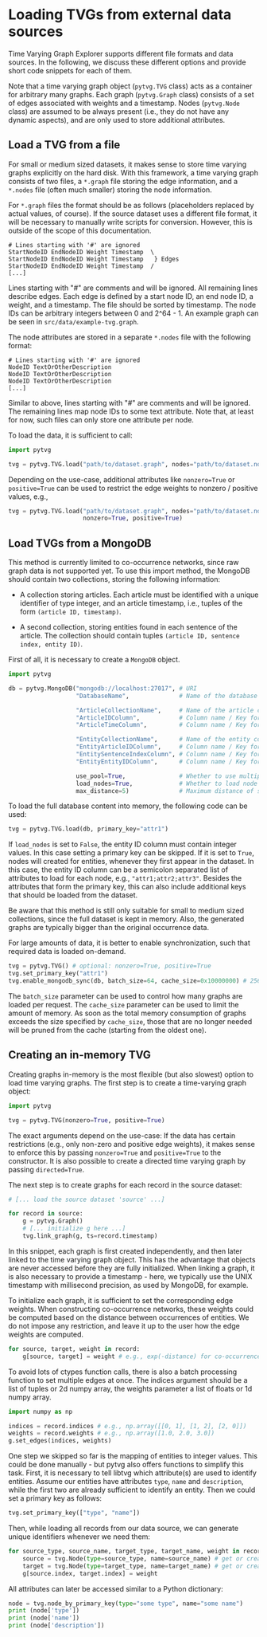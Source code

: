 Loading TVGs from external data sources
=======================================

Time Varying Graph Explorer supports different file formats and data sources.
In the following, we discuss these different options and provide short code
snippets for each of them.

Note that a time varying graph object (`pytvg.TVG` class) acts as a container
for arbitrary many graphs. Each graph (`pytvg.Graph` class) consists of a set
of edges associated with weights and a timestamp. Nodes (`pytvg.Node` class)
are assumed to be always present (i.e., they do not have any dynamic aspects),
and are only used to store additional attributes.

## Load a TVG from a file

For small or medium sized datasets, it makes sense to store time varying graphs
explicitly on the hard disk. With this framework, a time varying graph consists
of two files, a `*.graph` file storing the edge information, and a `*.nodes`
file (often much smaller) storing the node information.

For `*.graph` files the format should be as follows (placeholders replaced by
actual values, of course). If the source dataset uses a different file format,
it will be necessary to manually write scripts for conversion. However, this is
outside of the scope of this documentation.

```
# Lines starting with '#' are ignored
StartNodeID EndNodeID Weight Timestamp  \
StartNodeID EndNodeID Weight Timestamp   } Edges
StartNodeID EndNodeID Weight Timestamp  /
[...]
```

Lines starting with "#" are comments and will be ignored. All remaining lines
describe edges. Each edge is defined by a start node ID, an end node ID, a
weight, and a timestamp. The file should be sorted by timestamp. The node IDs
can be arbitrary integers between 0 and 2^64 - 1. An example graph can be seen
in `src/data/example-tvg.graph`.

The node attributes are stored in a separate `*.nodes` file with the following
format:

```
# Lines starting with '#' are ignored
NodeID TextOrOtherDescription
NodeID TextOrOtherDescription
NodeID TextOrOtherDescription
[...]
```

Similar to above, lines starting with "#" are comments and will be ignored. The
remaining lines map node IDs to some text attribute. Note that, at least for now,
such files can only store one attribute per node.

To load the data, it is sufficient to call:

```python
import pytvg

tvg = pytvg.TVG.load("path/to/dataset.graph", nodes="path/to/dataset.nodes")
```

Depending on the use-case, additional attributes like `nonzero=True` or
`positive=True` can be used to restrict the edge weights to nonzero / positive
values, e.g.,

```python
tvg = pytvg.TVG.load("path/to/dataset.graph", nodes="path/to/dataset.nodes",
                     nonzero=True, positive=True)
```

## Load TVGs from a MongoDB

This method is currently limited to co-occurrence networks, since raw graph data
is not supported yet. To use this import method, the MongoDB should contain two
collections, storing the following information:

* A collection storing articles. Each article must be identified with a unique
identifier of type integer, and an article timestamp, i.e., tuples of the form
`(article ID, timestamp)`.

* A second collection, storing entities found in each sentence of the article.
The collection should contain tuples `(article ID, sentence index, entity ID)`.

First of all, it is necessary to create a `MongoDB` object.

```python
import pytvg

db = pytvg.MongoDB("mongodb://localhost:27017", # URI
                   "DatabaseName",              # Name of the database

                   "ArticleCollectionName",     # Name of the article collection
                   "ArticleIDColumn",           # Column name / Key for article ID
                   "ArticleTimeColumn",         # Column name / Key for article time

                   "EntityCollectionName",      # Name of the entity collection
                   "EntityArticleIDColumn",     # Column name / Key for article ID
                   "EntitySentenceIndexColumn", # Column name / Key for sentence index
                   "EntityEntityIDColumn",      # Column name / Key for entity ID

                   use_pool=True,               # Whether to use multiple connections
                   load_nodes=True,             # Whether to load node attributes
                   max_distance=5)              # Maximum distance of sentences
```

To load the full database content into memory, the following code can be used:

```python
tvg = pytvg.TVG.load(db, primary_key="attr1")
```

If `load_nodes` is set to `False`, the entity ID column must contain integer
values. In this case setting a primary key can be skipped. If it is set to
`True`, nodes will created for entities, whenever they first appear in the
dataset. In this case, the entity ID column can be a semicolon separated list
of attributes to load for each node, e.g., `"attr1;attr2;attr3"`. Besides the
attributes that form the primary key, this can also include additional keys
that should be loaded from the dataset.

Be aware that this method is still only suitable for small to medium sized
collections, since the full dataset is kept in memory. Also, the generated graphs
are typically bigger than the original occurrence data.

For large amounts of data, it is better to enable synchronization, such that
required data is loaded on-demand.

```python
tvg = pytvg.TVG() # optional: nonzero=True, positive=True
tvg.set_primary_key("attr1")
tvg.enable_mongodb_sync(db, batch_size=64, cache_size=0x10000000) # 256 MB
```

The `batch_size` parameter can be used to control how many graphs are loaded per
request. The `cache_size` parameter can be used to limit the amount of memory.
As soon as the total memory consumption of graphs exceeds the size specified by
`cache_size`, those that are no longer needed will be pruned from the cache
(starting from the oldest one).

## Creating an in-memory TVG

Creating graphs in-memory is the most flexible (but also slowest) option to
load time varying graphs. The first step is to create a time-varying graph
object:

```python
import pytvg

tvg = pytvg.TVG(nonzero=True, positive=True)
```

The exact arguments depend on the use-case: If the data has certain restrictions
(e.g., only non-zero and positive edge weights), it makes sense to enforce this
by passing `nonzero=True` and `positive=True` to the constructor. It is also
possible to create a directed time varying graph by passing `directed=True`.

The next step is to create graphs for each record in the source dataset:

```python
# [... load the source dataset 'source' ...]

for record in source:
    g = pytvg.Graph()
    # [... initialize g here ...]
    tvg.link_graph(g, ts=record.timestamp)
```

In this snippet, each graph is first created independently, and then later linked
to the time varying graph object. This has the advantage that objects are never
accessed before they are fully initialized. When linking a graph, it is also
necessary to provide a timestamp - here, we typically use the UNIX timestamp
with millisecond precision, as used by MongoDB, for example.

To initialize each graph, it is sufficient to set the corresponding edge weights.
When constructing co-occurrence networks, these weights could be computed based on
the distance between occurrences of entities. We do not impose any restriction,
and leave it up to the user how the edge weights are computed.

```python
for source, target, weight in record:
    g[source, target] = weight # e.g., exp(-distance) for co-occurrence networks
```

To avoid lots of ctypes function calls, there is also a batch processing function
to set multiple edges at once. The indices argument should be a list of tuples
or 2d numpy array, the weights parameter a list of floats or 1d numpy array.

```python
import numpy as np

indices = record.indices # e.g., np.array([[0, 1], [1, 2], [2, 0]])
weights = record.weights # e.g., np.array([1.0, 2.0, 3.0])
g.set_edges(indices, weights)
```

One step we skipped so far is the mapping of entities to integer values. This
could be done manually - but pytvg also offers functions to simplify this task.
First, it is necessary to tell libtvg which attribute(s) are used to identify
entities. Assume our entities have attributes `type`, `name` and `description`,
while the first two are already sufficient to identify an entity. Then we could
set a primary key as follows:

```python
tvg.set_primary_key(["type", "name"])
```

Then, while loading all records from our data source, we can generate unique
identifiers whenever we need them:

```python
for source_type, source_name, target_type, target_name, weight in record:
    source = tvg.Node(type=source_type, name=source_name) # get or create identifier
    target = tvg.Node(type=target_type, name=target_name) # get or create identifier
    g[source.index, target.index] = weight
```

All attributes can later be accessed similar to a Python dictionary:

```python
node = tvg.node_by_primary_key(type="some type", name="some name")
print (node['type'])
print (node['name'])
print (node['description'])
```
